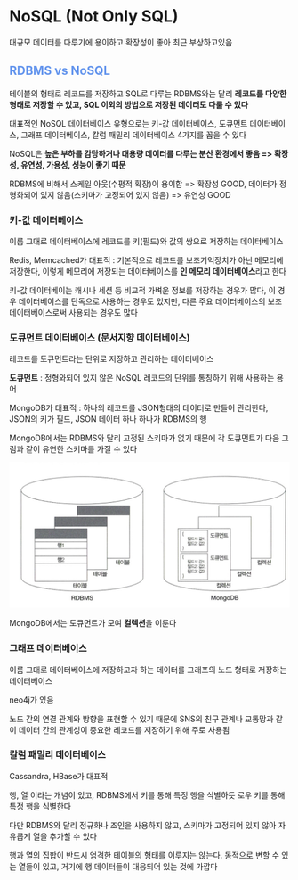 <h1>NoSQL (Not Only SQL)</h1>

<p>대규모 데이터를 다루기에 용이하고 확장성이 좋아 최근 부상하고있음</p>

<h2 style="color: cornflowerblue"> RDBMS vs NoSQL</h2>
<p>테이블의 형태로 레코드를 저장하고 SQL로 다루는 RDBMS와는 달리 <strong>레코드를 다양한 형태로 저장할 수 있고, SQL 이외의 방법으로 저장된 데이터도 다룰 수 있다</strong></p>
<p>대표적인 NoSQL 데이터베이스 유형으로는 키-값 데이터베이스, 도큐먼트 데이터베이스, 그래프 데이터베이스, 칼럼 패밀리 데이터베이스 4가지를 꼽을 수 있다</p>
<p>NoSQL은 <strong>높은 부하를 감당하거나 대용량 데이터를 다루는 분산 환경에서 좋음 => 확장성, 유연성, 가용성, 성능이 좋기 때문</strong></p>
<p>RDBMS에 비해서 스케일 아웃(수평적 확장)이 용이함 => 확장성 GOOD, 데이터가 정형화되어 있지 않음(스키마가 고정되어 있지 않음) => 유연성 GOOD</p>

<h3> 키-값 데이터베이스</h3>
<p>이름 그대로 데이터베이스에 레코드를 키(필드)와 값의 쌍으로 저장하는 데이터베이스</p>
<p>Redis, Memcached가 대표적 : 기본적으로 레코드를 보조기억장치가 아닌 메모리에 저장한다, 이렇게 메모리에 저장되는 데이터베이스를 <strong>인 메모리 데이터베이스</strong>라고 한다</p>
<p>키-값 데이터베이는 캐시나 세션 등 비교적 가벼운 정보를 저장하는 경우가 많다, 이 경우 데이터베이스를 단독으로 사용하는 경우도 있지만, 다른 주요 데이터베이스의 보조 데이터베이스로써 사용되는 경우도 많다</p>

<h3> 도큐먼트 데이터베이스 (문서지향 데이터베이스)</h3>
<p>레코드를 도큐먼트라는 단위로 저장하고 관리하는 데이터베이스</p>
<p><strong>도큐먼트</strong> : 정형와되어 있지 않은 NoSQL 레코드의 단위를 통칭하기 위해 사용하는 용어</p>
<p>MongoDB가 대표적 : 하나의 레코드를 JSON형태의 데이터로 만들어 관리한다, JSON의 키가 필드, JSON 데이터 하나 하나가 RDBMS의 행</p>
<p>MongoDB에서는 RDBMS와 달리 고정된 스키마가 없기 때문에 각 도큐먼트가 다음 그림과 같이 유연한 스키마를 가질 수 있다</p>

![RDBMS vs MongoDB.png](image%2FRDBMS%20vs%20MongoDB.png)

<p>MongoDB에서는 도큐먼트가 모여 <strong>컬렉션</strong>을 이룬다</p>

<h3> 그래프 데이터베이스</h3>
<p>이름 그대로 데이터베이스에 저장하고자 하는 데이터를 그래프의 노드 형태로 저장하는 데이터베이스</p>
<p>neo4j가 있음</p>
<p>노드 간의 연결 관계와 방향을 표현할 수 있기 때문에 SNS의 친구 관계나 교통망과 같이 데이터 간의 관계성이 중요한 레코드를 저장하기 위해 주로 사용됨</p>

<h3> 칼럼 패밀리 데이터베이스</h3>
<p>Cassandra, HBase가 대표적</p>
<p>행, 열 이라는 개념이 있고, RDBMS에서 키를 통해 특정 행을 식별하듯 로우 키를 통해 특정 행을 식별한다</p>
<p>다만 RDBMS와 달리 정규화나 조인을 사용하지 않고, 스키마가 고정되어 있지 않아 자유롭게 열을 추가할 수 있다</p>
<p>행과 열의 집합이 반드시 엄격한 테이블의 형태를 이루지는 않는다. 동적으로 변할 수 있는 열들이 있고, 거기에 행 데이터들이 대응되어 있는 것에 가깝다</p>